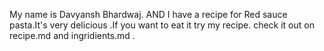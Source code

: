  My name is Davyansh Bhardwaj.
AND
 I have a recipe for Red sauce pasta.It's very delicious .If you want to eat it try my recipe.
check it out on recipe.md and ingridients.md
 .